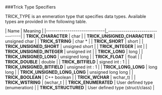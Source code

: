 ###Trick Type Specifiers

TRICK_TYPE is an enmeration type that specifies data types.
Available types are provided in the following table.

| Name                         | Meaning                          |
|------------------------------|_---------------------------------|
| **TRICK_CHARACTER**          | char                             |
| **TRICK_UNSIGNED_CHARACTER** | unsigned char                    |
| **TRICK_STRING**             | char *                           |
| **TRICK_SHORT**              | short                            |
| **TRICK_UNSIGNED_SHORT**     | unsigned short                   |
| **TRICK_INTEGER**            | int                              |
| **TRICK_UNSIGNED_INTEGER**   | unsigned int                     |
| **TRICK_LONG**               | long                             |
| **TRICK_UNSIGNED_LONG**      | unsigned long                    |
| **TRICK_FLOAT**              | float                            |
| **TRICK_DOUBLE**             | double                           |
| **TRICK_BITFIELD**           | signed int : 1                   |
| **TRICK_UNSIGNED_BITFIELD**  | unsigned int : 1                 |
| **TRICK_LONG_LONG**          | long long                        |
| **TRICK_UNSIGNED_LONG_LONG** | unsigned long long               |
| **TRICK_BOOLEAN**            | C++ boolean                      |
| **TRICK_WCHAR**              | wchar_t)                         |
| **TRICK_WSTRING**            | (wchar_t                         |
| **TRICK_ENUMERATED**         | User defined type (enumeration)  |
| **TRICK_STRUCTURED**         | User defined type (struct/class) |

